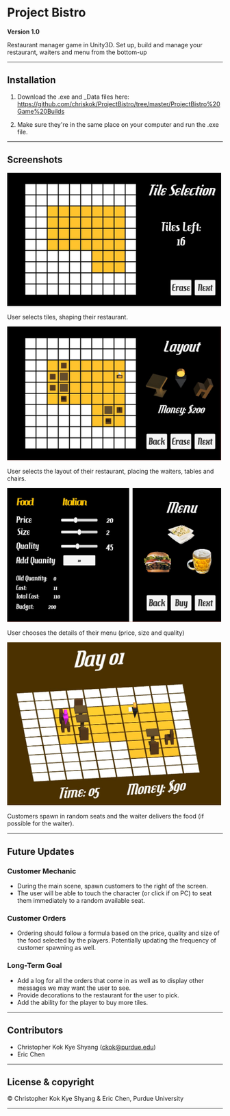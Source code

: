 # Project Bistro
**Version 1.0**

Restaurant manager game in Unity3D. Set up, build and manage your restaurant, waiters and menu from the bottom-up

--- 

## Installation 

1. Download the .exe and _Data files here: https://github.com/chriskok/ProjectBistro/tree/master/ProjectBistro%20Game%20Builds

2. Make sure they're in the same place on your computer and run the .exe file. 

---

## Screenshots

<img src="https://github.com/chriskok/ProjectBistro/blob/master/Screenshots/1.JPG" width = 500>

User selects tiles, shaping their restaurant.

<img src="https://github.com/chriskok/ProjectBistro/blob/master/Screenshots/2.JPG" width = 500>

User selects the layout of their restaurant, placing the waiters, tables and chairs. 

<img src="https://github.com/chriskok/ProjectBistro/blob/master/Screenshots/3.JPG" width = 500>

User chooses the details of their menu (price, size and quality)

<img src="https://github.com/chriskok/ProjectBistro/blob/master/Screenshots/4.JPG" width = 500>

Customers spawn in random seats and the waiter delivers the food (if possible for the waiter). 

---

## Future Updates

### Customer Mechanic
- During the main scene, spawn customers to the right of the screen.
- The user will be able to touch the character (or click if on PC) to seat them immediately to a random available seat.

### Customer Orders
- Ordering should follow a formula based on the price, quality and size of the food selected by the players. Potentially updating the frequency of customer spawning as well. 

### Long-Term Goal
- Add a log for all the orders that come in as well as to display other messages we may want the user to see.
- Provide decorations to the restaurant for the user to pick. 
- Add the ability for the player to buy more tiles.

---

## Contributors

- Christopher Kok Kye Shyang (<ckok@purdue.edu>)
- Eric Chen 

---

## License & copyright

© Christopher Kok Kye Shyang & Eric Chen, Purdue University 

---
